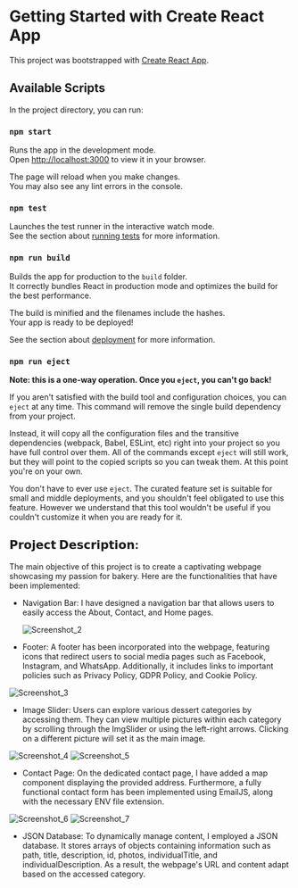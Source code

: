# Getting Started with Create React App

This project was bootstrapped with [Create React App](https://github.com/facebook/create-react-app).

## Available Scripts

In the project directory, you can run:

### `npm start`

Runs the app in the development mode.\
Open [http://localhost:3000](http://localhost:3000) to view it in your browser.

The page will reload when you make changes.\
You may also see any lint errors in the console.

### `npm test`

Launches the test runner in the interactive watch mode.\
See the section about [running tests](https://facebook.github.io/create-react-app/docs/running-tests) for more information.

### `npm run build`

Builds the app for production to the `build` folder.\
It correctly bundles React in production mode and optimizes the build for the best performance.

The build is minified and the filenames include the hashes.\
Your app is ready to be deployed!

See the section about [deployment](https://facebook.github.io/create-react-app/docs/deployment) for more information.

### `npm run eject`

**Note: this is a one-way operation. Once you `eject`, you can't go back!**

If you aren't satisfied with the build tool and configuration choices, you can `eject` at any time. This command will remove the single build dependency from your project.

Instead, it will copy all the configuration files and the transitive dependencies (webpack, Babel, ESLint, etc) right into your project so you have full control over them. All of the commands except `eject` will still work, but they will point to the copied scripts so you can tweak them. At this point you're on your own.

You don't have to ever use `eject`. The curated feature set is suitable for small and middle deployments, and you shouldn't feel obligated to use this feature. However we understand that this tool wouldn't be useful if you couldn't customize it when you are ready for it.

## 𝗣𝗿𝗼𝗷𝗲𝗰𝘁 𝗗𝗲𝘀𝗰𝗿𝗶𝗽𝘁𝗶𝗼𝗻: 
The main objective of this project is to create a captivating webpage showcasing my passion for bakery.
Here are the functionalities that have been implemented: 
- Navigation Bar: I have designed a navigation bar that allows users to easily access the About, Contact, and Home pages.
  
  ![Screenshot_2](https://github.com/otiliaghergut/Bakery-Presentation-Website/assets/118387100/7951a333-c69a-456e-97dc-489afbfb5676)
  
- Footer: A footer has been incorporated into the webpage, featuring icons that redirect users to social media pages such as Facebook, Instagram, and WhatsApp. Additionally, it includes links to important policies such as Privacy Policy, GDPR Policy, and Cookie Policy.
  
![Screenshot_3](https://github.com/otiliaghergut/Bakery-Presentation-Website/assets/118387100/0001d8b5-4ff2-44d3-b3e6-30c11149d042)

- Image Slider: Users can explore various dessert categories by accessing them. They can view multiple pictures within each category by scrolling through the ImgSlider or using the left-right arrows. Clicking on a different picture will set it as the main image.
 
![Screenshot_4](https://github.com/otiliaghergut/Bakery-Presentation-Website/assets/118387100/5b5ebf6f-71e8-4527-a1ce-8ef88210100a)
![Screenshot_5](https://github.com/otiliaghergut/Bakery-Presentation-Website/assets/118387100/8ece42e3-d19d-497f-8188-4eb992d3359e)

- Contact Page: On the dedicated contact page, I have added a map component displaying the provided address. Furthermore, a fully functional contact form has been implemented using EmailJS, along with the necessary ENV file extension.
  
![Screenshot_6](https://github.com/otiliaghergut/Bakery-Presentation-Website/assets/118387100/5aa54421-edbe-42fe-b515-58a76ee3cc7d)
![Screenshot_7](https://github.com/otiliaghergut/Bakery-Presentation-Website/assets/118387100/e634aec5-2c51-4572-9edb-5285823927cb)

- JSON Database: To dynamically manage content, I employed a JSON database. It stores arrays of objects containing information such as path, title, description, id, photos, individualTitle, and individualDescription. As a result, the webpage's URL and content adapt based on the accessed category.

